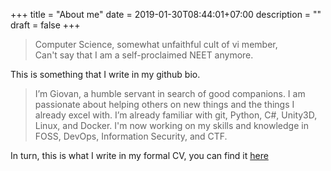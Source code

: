 +++
title = "About me"
date = 2019-01-30T08:44:01+07:00
description = ""
draft = false
+++

> Computer Science, somewhat unfaithful cult of vi member,<br/>
> Can't say that I am a self-proclaimed NEET anymore.<br />

This is something that I write in my github bio.

> I’m Giovan, a humble servant in search of good companions. I am passionate
> about helping others on new things and the things I already excel with.
> I’m already familiar with git, Python, C#, Unity3D, Linux, and Docker.
> I'm now working on my skills and knowledge in FOSS, DevOps, Information
> Security, and CTF.

In turn, this is what I write in my formal CV, you can find it [here](CV)

[CV]: https://docs.google.com/document/d/1_XoO1oHQutrdLp6fMCQuHkBk-ubPw0NlmbQtMnxN7Wo/edit?usp=sharing
